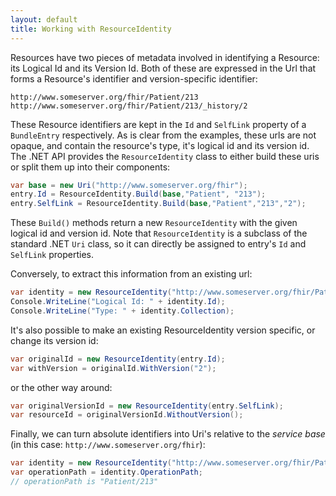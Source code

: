 ```yaml
---
layout: default
title: Working with ResourceIdentity
---
```


Resources have two pieces of metadata involved in identifying a Resource: its Logical Id and its Version Id. Both of these are expressed in the Url that forms a Resource's identifier and version-specific identifier:

```
http://www.someserver.org/fhir/Patient/213
http://www.someserver.org/fhir/Patient/213/_history/2
```

These Resource identifiers are kept in the ``Id`` and ``SelfLink`` property of a `BundleEntry` respectively. As is clear from the examples, these urls are not opaque, and contain the resource's type, it's logical id and its version id. The .NET API provides the ``ResourceIdentity`` class to either build these uris or split them up into their components:

``` csharp
var base = new Uri("http://www.someserver.org/fhir");
entry.Id = ResourceIdentity.Build(base,"Patient", "213");
entry.SelfLink = ResourceIdentity.Build(base,"Patient","213","2");
```

These ``Build()`` methods return a new ``ResourceIdentity`` with the given logical id and version id. Note that `ResourceIdentity` is a subclass of the standard .NET ``Uri`` class, so it can directly be assigned to entry's `Id` and `SelfLink` properties.

Conversely, to extract this information from an existing url:

```csharp
var identity = new ResourceIdentity("http://www.someserver.org/fhir/Patient/213");
Console.WriteLine("Logical Id: " + identity.Id);
Console.WriteLine("Type: " + identity.Collection);
```

It's also possible to make an existing ResourceIdentity version specific, or change its version id:

``` csharp
var originalId = new ResourceIdentity(entry.Id);
var withVersion = originalId.WithVersion("2");
```

or the other way around:

``` csharp
var originalVersionId = new ResourceIdentity(entry.SelfLink);
var resourceId = originalVersionId.WithoutVersion();
```

Finally, we can turn absolute identifiers into Uri's relative to the *service base* (in this case: `http://www.someserver.org/fhir`):

``` csharp
var identity = new ResourceIdentity("http://www.someserver.org/fhir/Patient/213");
var operationPath = identity.OperationPath;
// operationPath is "Patient/213"
```
